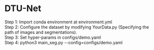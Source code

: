 # DTU-Net

Step 1: Import conda environment at environment.yml  
Step 2: Configure the dataset by modifying YourData.py (Specifying the path of images and segmentations).  
Step 3: Set hyper-params in configs/demo.yaml  
Step 4: python3 main_seg.py --config=configs/demo.yaml  
